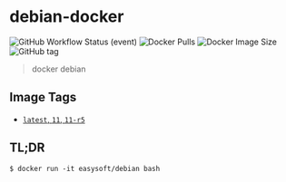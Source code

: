 # debian-docker

![GitHub Workflow Status (event)](https://img.shields.io/github/workflow/status/quicklyon/debian-docker/build?style=flat-square)
![Docker Pulls](https://img.shields.io/docker/pulls/easysoft/debian?style=flat-square)
![Docker Image Size](https://img.shields.io/docker/image-size/easysoft/debian?style=flat-square)
![GitHub tag](https://img.shields.io/github/v/tag/quicklyon/debian-docker?style=flat-square)

> docker debian

## Image Tags

* [`latest`, `11`, `11-r5`](https://github.com/quicklyon/debian-docker/blob/11-r5/Dockerfile)

## TL;DR

```console
$ docker run -it easysoft/debian bash
```

